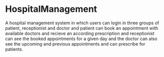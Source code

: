 # HospitalManagement
A hospital management system in which users can login in three groups of patient, receptionist and doctor and patient can book an appointment with
available doctors and recieve an according prescription and receptionist can see the booked appointments for a given day and the doctor can also see the upcoming
and previous appointments and can prescribe for patients.
